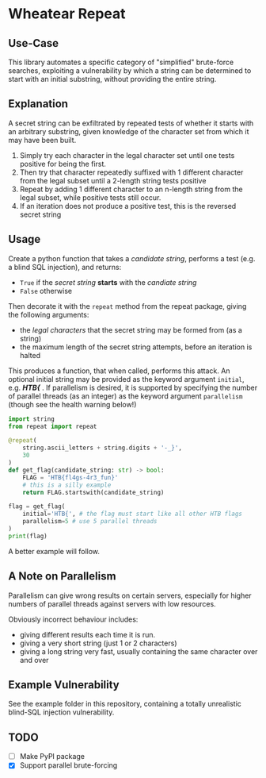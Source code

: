 # Wheatear Repeat

## Use-Case

This library automates a specific category of "simplified" brute-force searches, exploiting
a vulnerability by which a string can be determined to start with an initial substring, without
providing the entire string.

## Explanation

A secret string can be exfiltrated by repeated tests of whether it starts with an arbitrary substring, given knowledge
of the character set from which it may have been built.

1. Simply try each character in the legal character set until one tests positive for being the first.
2. Then try that character repeatedly suffixed with 1 different character from the legal subset until a 2-length string
tests positive
3. Repeat  by adding 1 different character to an n-length string from the legal subset, while positive tests still occur.
4. If an iteration does not produce a positive test, this is the reversed secret string

## Usage

Create a python function that takes a _candidate string_, performs a test (e.g. a blind SQL injection), and returns:

- `True` if the _secret string_ **starts** with the _candiate string_
- `False` otherwise

Then decorate it with the `repeat` method from the repeat package, giving the following arguments:

- the _legal characters_ that the secret string may be formed from (as a string)
- the maximum length of the secret string attempts, before an iteration is halted

This produces a function, that when called, performs this attack. An optional initial string may be provided
as the keyword argument `initial`, e.g. _**HTB{**_ . If parallelism is desired, it is supported by specifying the number of
parallel threads (as an integer) as the keyword argument `parallelism` (though see the health warning below!)


```python
import string
from repeat import repeat

@repeat(
    string.ascii_letters + string.digits + '-_}',
    30
)
def get_flag(candidate_string: str) -> bool:
    FLAG = 'HTB{fl4gs-4r3_fun}'
    # this is a silly example
    return FLAG.startswith(candidate_string)

flag = get_flag(
    initial='HTB{', # the flag must start like all other HTB flags
    parallelism=5 # use 5 parallel threads
)
print(flag)
```

A better example will follow.

## A Note on Parallelism

Parallelism can give wrong results on certain servers, especially for higher numbers of parallel threads against
servers with low resources.

Obviously incorrect behaviour includes:
- giving different results each time it is run.
- giving a very short string (just 1 or 2 characters)
- giving a long string very fast, usually containing the same character over and over

## Example Vulnerability

See the example folder in this repository, containing a totally unrealistic blind-SQL injection vulnerability.

## TODO

- [ ] Make PyPI package
- [x] Support parallel brute-forcing
